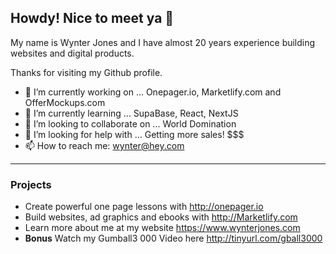 ## Howdy! Nice to meet ya 👋

My name is Wynter Jones and I have almost 20 years experience building websites and digital products. 

Thanks for visiting my Github profile.

- 🔭 I’m currently working on ... Onepager.io, Marketlify.com and OfferMockups.com
- 🌱 I’m currently learning ... SupaBase, React, NextJS
- 👯 I’m looking to collaborate on ... World Domination
- 🤔 I’m looking for help with ... Getting more sales! $$$
- 📫 How to reach me: wynter@hey.com

-----

### Projects

- Create powerful one page lessons with http://onepager.io 
- Build websites, ad graphics and ebooks with http://Marketlify.com
- Learn more about me at my website https://www.wynterjones.com
- **Bonus** Watch my Gumball3 000 Video here  http://tinyurl.com/gball3000
